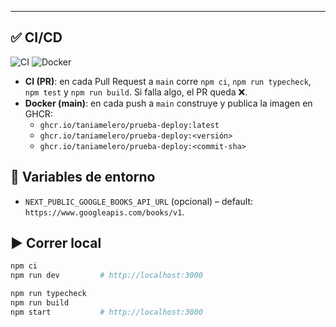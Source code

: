 ---

## ✅ CI/CD

![CI](https://github.com/TaniaMelero/prueba-deploy/actions/workflows/ci.yml/badge.svg)
![Docker](https://github.com/TaniaMelero/prueba-deploy/actions/workflows/docker.yml/badge.svg)

- **CI (PR)**: en cada Pull Request a `main` corre `npm ci`, `npm run typecheck`, `npm test` y `npm run build`. Si falla algo, el PR queda ❌.
- **Docker (main)**: en cada push a `main` construye y publica la imagen en GHCR:
  - `ghcr.io/taniamelero/prueba-deploy:latest`
  - `ghcr.io/taniamelero/prueba-deploy:<versión>`
  - `ghcr.io/taniamelero/prueba-deploy:<commit-sha>`

## 🔧 Variables de entorno

- `NEXT_PUBLIC_GOOGLE_BOOKS_API_URL` (opcional) – default: `https://www.googleapis.com/books/v1`.

## ▶️ Correr local

```bash
npm ci
npm run dev         # http://localhost:3000

npm run typecheck
npm run build
npm start           # http://localhost:3000
